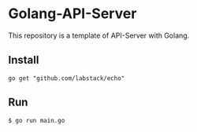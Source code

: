 # Golang-API-Server
This repository is a template of API-Server with Golang.

## Install
```
go get "github.com/labstack/echo"
```

## Run
```
$ go run main.go
```
